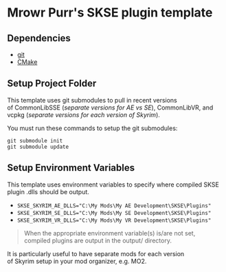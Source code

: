 # Mrowr Purr's SKSE plugin template



## Dependencies

- [git](https://git-scm.com/downloads)
- [CMake](https://cmake.org/download/)

## Setup Project Folder

This template uses git submodules to pull in recent versions  
of CommonLibSSE (_separate versions for AE vs SE_), CommonLibVR, 
and vcpkg (_separate versions for each version of Skyrim_).

You must run these commands to setup the git submodules:

```
git submodule init
git submodule update
```

## Setup Environment Variables

This template uses environment variables to specify
where compiled SKSE plugin .dlls should be output.

- `SKSE_SKYRIM_AE_DLLS="C:\My Mods\My AE Development\SKSE\Plugins"`
- `SKSE_SKYRIM_SE_DLLS="C:\My Mods\My SE Development\SKSE\Plugins"`
- `SKSE_SKYRIM_VR_DLLS="C:\My Mods\My VR Development\SKSE\Plugins"`

> When the appropriate environment variable(s) is/are not set,  
> compiled plugins are output in the output/ directory. 

It is particularly useful to have separate mods for each version  
of Skyrim setup in your mod organizer, e.g. MO2.

